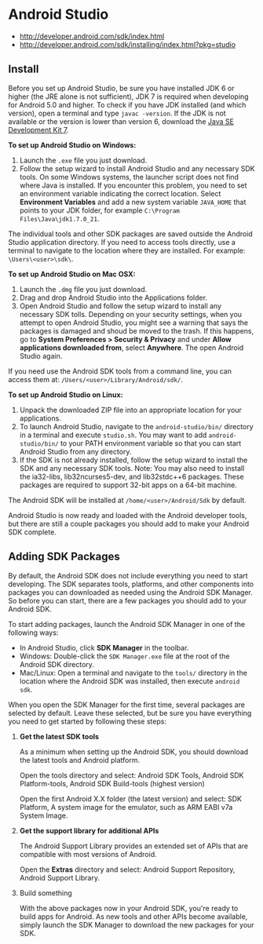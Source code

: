 
# Android Studio
- http://developer.android.com/sdk/index.html
- http://developer.android.com/sdk/installing/index.html?pkg=studio

## Install

Before you set up Android Studio, be sure you have installed JDK 6 or higher (the JRE alone is not sufficient), 
JDK 7 is required when developing for Android 5.0 and higher.
To check if you have JDK installed (and which version), open a terminal and type `javac -version`.
If the JDK is not available or the version is lower than version 6, 
download the [Java SE Development Kit 7][].

[Java SE Development Kit 7]: http://www.oracle.com/technetwork/java/javase/downloads/jdk7-downloads-1880260.html

**To set up Android Studio on Windows:**

1. Launch the `.exe` file you just download.
2. Follow the setup wizard to install Android Studio and any necessary SDK tools.
   On some Windows systems, the launcher script does not find where Java is installed.
   If you encounter this problem, you need to set an environment variable indicating the correct location.
   Select **Environment Variables** and add a new system variable `JAVA_HOME` that points to your JDK folder,
   for example `C:\Program Files\Java\jdk1.7.0_21`.

The individual tools and other SDK packages are saved outside the Android Studio application directory.
If you need to access tools directly, use a terminal to navigate to the location where they are installed.
For example: `\Users\<user>\sdk\`.

**To set up Android Studio on Mac OSX:**

1. Launch the `.dmg` file you just download.
2. Drag and drop Android Studio into the Applications folder.
3. Open Android Studio and follow the setup wizard to install any necessary SDK tolls.
   Depending on your security settings, when you attempt to open Android Studio,
   you might see a warning that says the packages is damaged and shoud be moved to the trash.
   If this happens, go to **System Preferences > Security & Privacy** and 
   under **Allow applications downloaded from**, select **Anywhere**.
   The open Android Studio again.

If you need use the Android SDK tools from a command line, you can access them at:
`/Users/<user>/Library/Android/sdk/`.

**To set up Android Studio on Linux:**

1. Unpack the downloaded ZIP file into an appropriate location for your applications.
2. To launch Android Studio, navigate to the `android-studio/bin/` directory in a terminal
   and execute `studio.sh`. You may want to add `android-studio/bin/` to your PATH environment
   variable so that you can start Android Studio from any directory.
3. If the SDK is not already installed, follow the setup wizard to install the SDK and any necessary SDK tools.
   Note: You may also need to install the ia32-libs, lib32ncurses5-dev, and lib32stdc++6 packages.
   These packages are required to support 32-bit apps on a 64-bit machine.

The Android SDK will be installed at `/home/<user>/Android/Sdk` by default.

Android Studio is now ready and loaded with the Android developer tools,
but there are still a couple packages you should add to make your Android SDK complete.

## Adding SDK Packages

By default, the Android SDK does not include everything you need to start developing.
The SDK separates tools, platforms, and other components into packages 
you can downloaded as needed using the Android SDK Manager.
So before you can start, there are a few packages you should add to your Android SDK.

To start adding packages, launch the Android SDK Manager in one of the following ways:
- In Android Studio, click **SDK Manager** in the toolbar.
- Windows: Double-click the `SDK Manager.exe` file at the root of the Android SDK directory.
- Mac/Linux: Open a terminal and navigate to the `tools/` directory in the location where
  the Android SDK was installed, then execute `android sdk`.

When you open the SDK Manager for the first time, several packages are selected by default.
Leave these selected, but be sure you have everything you need to get started by following these steps:

1. **Get the latest SDK tools**

   As a minimum when setting up the Android SDK, you should download the latest tools and Android platform.
   
   Open the tools directory and select: Android SDK Tools, Android SDK Platform-tools, 
   Android SDK Build-tools (highest version)
   
   Open the first Android X.X folder (the latest version) and select: SDK Platform,
   A system image for the emulator, such as ARM EABI v7a System Image.
   
2. **Get the support library for additional APIs**

   The Android Support Library provides an extended set of APIs that
   are compatible with most versions of Android.
   
   Open the **Extras** directory and select: Android Support Repository, Android Support Library.
   
3. Build something

   With the above packages now in your Android SDK, you're ready to build apps for Android.
   As new tools and other APIs become available, simply launch the SDK Manager 
   to download the new packages for your SDK.
   

